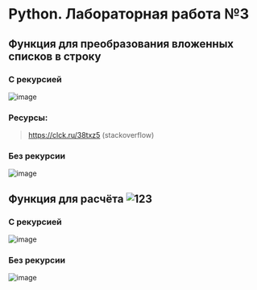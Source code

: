 # Python. Лабораторная работа №3
## Функция для преобразования вложенных списков в строку
### С рекурсией
![image](https://github.com/Hasper1337/pythonProject3/assets/145243810/77d161aa-869e-45d6-80f6-dc64c1489229)
### Ресурсы:
> https://clck.ru/38txz5 (stackoverflow)
### Без рекурсии 
![image](https://github.com/Hasper1337/pythonProject3/assets/145243810/c09f5621-d7dd-4c47-9f70-e528d1ec5bb0)
## Функция для расчёта ![123](https://github.com/Hasper1337/pythonProject3/assets/145243810/a157e508-6148-4f55-a579-6cdca87e24f0)
### С рекурсией
![image](https://github.com/Hasper1337/pythonProject3/assets/145243810/de39610f-7457-43c9-9784-82f4516cc21a)
### Без рекурсии
![image](https://github.com/Hasper1337/pythonProject3/assets/145243810/4a8eb06e-8c53-4ade-bc8c-ae1b2fe82436)
